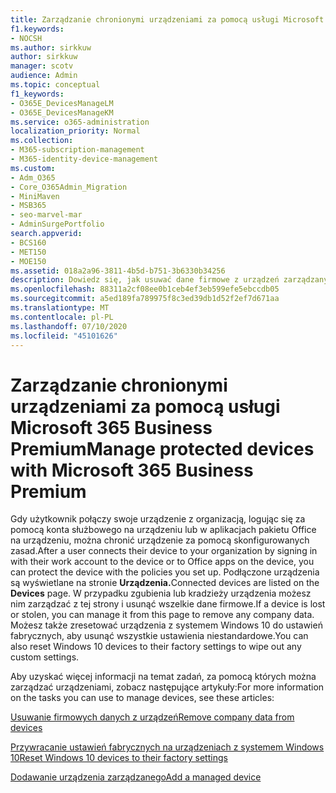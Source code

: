 ```yaml
---
title: Zarządzanie chronionymi urządzeniami za pomocą usługi Microsoft 365 Business Premium
f1.keywords:
- NOCSH
ms.author: sirkkuw
author: sirkkuw
manager: scotv
audience: Admin
ms.topic: conceptual
f1_keywords:
- O365E_DevicesManageLM
- O365E_DevicesManageKM
ms.service: o365-administration
localization_priority: Normal
ms.collection:
- M365-subscription-management
- M365-identity-device-management
ms.custom:
- Adm_O365
- Core_O365Admin_Migration
- MiniMaven
- MSB365
- seo-marvel-mar
- AdminSurgePortfolio
search.appverid:
- BCS160
- MET150
- MOE150
ms.assetid: 018a2a96-3811-4b5d-b751-3b6330b34256
description: Dowiedz się, jak usuwać dane firmowe z urządzeń zarządzanych za pomocą zasad ochrony, a także resetować ustawienia fabryczne urządzeń z systemem Windows 10.
ms.openlocfilehash: 88311a2cf08ee0b1ceb4ef3eb599efe5ebccdb05
ms.sourcegitcommit: a5ed189fa789975f8c3ed39db1d52f2ef7d671aa
ms.translationtype: MT
ms.contentlocale: pl-PL
ms.lasthandoff: 07/10/2020
ms.locfileid: "45101626"
---
```

# <a name="manage-protected-devices-with-microsoft-365-business-premium"></a><span data-ttu-id="79a4d-103">Zarządzanie chronionymi urządzeniami za pomocą usługi Microsoft 365 Business Premium</span><span class="sxs-lookup"><span data-stu-id="79a4d-103">Manage protected devices with Microsoft 365 Business Premium</span></span>

<span data-ttu-id="79a4d-104">Gdy użytkownik połączy swoje urządzenie z organizacją, logując się za pomocą konta służbowego na urządzeniu lub w aplikacjach pakietu Office na urządzeniu, można chronić urządzenie za pomocą skonfigurowanych zasad.</span><span class="sxs-lookup"><span data-stu-id="79a4d-104">After a user connects their device to your organization by signing in with their work account to the device or to Office apps on the device, you can protect the device with the policies you set up.</span></span> <span data-ttu-id="79a4d-105">Podłączone urządzenia są wyświetlane na stronie **Urządzenia.**</span><span class="sxs-lookup"><span data-stu-id="79a4d-105">Connected devices are listed on the **Devices** page.</span></span> <span data-ttu-id="79a4d-106">W przypadku zgubienia lub kradzieży urządzenia możesz nim zarządzać z tej strony i usunąć wszelkie dane firmowe.</span><span class="sxs-lookup"><span data-stu-id="79a4d-106">If a device is lost or stolen, you can manage it from this page to remove any company data.</span></span> <span data-ttu-id="79a4d-107">Możesz także zresetować urządzenia z systemem Windows 10 do ustawień fabrycznych, aby usunąć wszystkie ustawienia niestandardowe.</span><span class="sxs-lookup"><span data-stu-id="79a4d-107">You can also reset Windows 10 devices to their factory settings to wipe out any custom settings.</span></span> 

<span data-ttu-id="79a4d-108">Aby uzyskać więcej informacji na temat zadań, za pomocą których można zarządzać urządzeniami, zobacz następujące artykuły:</span><span class="sxs-lookup"><span data-stu-id="79a4d-108">For more information on the tasks you can use to manage devices, see these articles:</span></span> 
  
[<span data-ttu-id="79a4d-109">Usuwanie firmowych danych z urządzeń</span><span class="sxs-lookup"><span data-stu-id="79a4d-109">Remove company data from devices</span></span>](remove-company-data.md)
  
[<span data-ttu-id="79a4d-110">Przywracanie ustawień fabrycznych na urządzeniach z systemem Windows 10</span><span class="sxs-lookup"><span data-stu-id="79a4d-110">Reset Windows 10 devices to their factory settings</span></span>](reset-devices-to-factory-settings.md)

[<span data-ttu-id="79a4d-111">Dodawanie urządzenia zarządzanego</span><span class="sxs-lookup"><span data-stu-id="79a4d-111">Add a managed device</span></span>](https://docs.microsoft.com/microsoft-365/business/app-protection-settings-for-android-and-ios)
  

